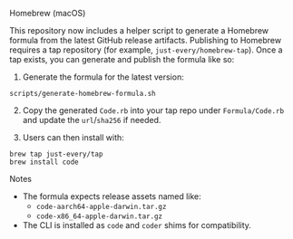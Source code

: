 Homebrew (macOS)

This repository now includes a helper script to generate a Homebrew formula
from the latest GitHub release artifacts. Publishing to Homebrew requires a
tap repository (for example, `just-every/homebrew-tap`). Once a tap exists,
you can generate and publish the formula like so:

1) Generate the formula for the latest version:

```
scripts/generate-homebrew-formula.sh
```

2) Copy the generated `Code.rb` into your tap repo under `Formula/Code.rb`
and update the `url`/`sha256` if needed.

3) Users can then install with:

```
brew tap just-every/tap
brew install code
```

Notes

- The formula expects release assets named like:
  - `code-aarch64-apple-darwin.tar.gz`
  - `code-x86_64-apple-darwin.tar.gz`
- The CLI is installed as `code` and `coder` shims for compatibility.


